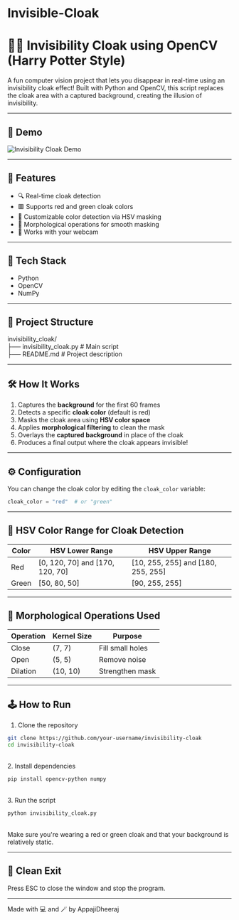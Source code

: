 # Invisible-Cloak

# 🧙‍♂️ Invisibility Cloak using OpenCV (Harry Potter Style)

A fun computer vision project that lets you disappear in real-time using an invisibility cloak effect! Built with Python and OpenCV, this script replaces the cloak area with a captured background, creating the illusion of invisibility.

---

## 🎥 Demo

![Invisibility Cloak Demo](https://user-images.githubusercontent.com/your-gif-or-image.gif)

---

## 🚀 Features

- 🔍 Real-time cloak detection
- 🟥 Supports red and green cloak colors
- 🎯 Customizable color detection via HSV masking
- 💫 Morphological operations for smooth masking
- 🎥 Works with your webcam

---

## 🧰 Tech Stack

- Python
- OpenCV
- NumPy

---

## 📁 Project Structure <br>

invisibility_cloak/ <br>
├── invisibility_cloak.py # Main script <br>
├── README.md # Project description <br>

---

## 🛠️ How It Works <br>

1. Captures the **background** for the first 60 frames <br>
2. Detects a specific **cloak color** (default is red) <br>
3. Masks the cloak area using **HSV color space** <br>
4. Applies **morphological filtering** to clean the mask <br>
5. Overlays the **captured background** in place of the cloak <br>
6. Produces a final output where the cloak appears invisible! <br>

---

## ⚙️ Configuration <br>

You can change the cloak color by editing the `cloak_color` variable: <br>

```python
cloak_color = "red"  # or "green"
```
---

## 🧪 HSV Color Range for Cloak Detection

| Color | HSV Lower Range                     | HSV Upper Range                     |
|-------|-------------------------------------|-------------------------------------|
| Red   | [0, 120, 70] and [170, 120, 70]     | [10, 255, 255] and [180, 255, 255]  |
| Green | [50, 80, 50]                        | [90, 255, 255]                      |

---

## 🧽 Morphological Operations Used

| Operation | Kernel Size | Purpose             |
|----------|-------------|---------------------|
| Close    | (7, 7)       | Fill small holes    |
| Open     | (5, 5)       | Remove noise        |
| Dilation | (10, 10)     | Strengthen mask     |

---

## 🕹️ How to Run<br>
1. Clone the repository<br>
```bash
git clone https://github.com/your-username/invisibility-cloak
cd invisibility-cloak
```
<br>
2. Install dependencies<br>

```bash
pip install opencv-python numpy
```
<br>
3. Run the script<br>

```bash
python invisibility_cloak.py
```
<br>
Make sure you're wearing a red or green cloak and that your background is relatively static.

---

## 🧹 Clean Exit<br>
Press ESC to close the window and stop the program.<br>

---

Made with 💻 and 🪄 by AppajiDheeraj
